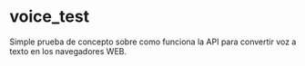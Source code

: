 # voice_test

Simple prueba de concepto sobre como funciona la API para convertir voz a texto en los navegadores WEB.
